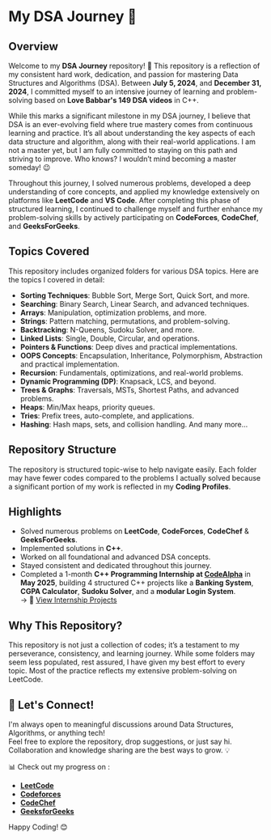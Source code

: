 # My DSA Journey 🚀

## Overview
Welcome to my **DSA Journey** repository! 🎉 This repository is a reflection of my consistent hard work, dedication, and passion for mastering Data Structures and Algorithms (DSA). Between **July 5, 2024**, and **December 31, 2024**, I committed myself to an intensive journey of learning and problem-solving based on **Love Babbar's 149 DSA videos** in C++.

While this marks a significant milestone in my DSA journey, I believe that DSA is an ever-evolving field where true mastery comes from continuous learning and practice. It’s all about understanding the key aspects of each data structure and algorithm, along with their real-world applications. 
I am not a master yet, but I am fully committed to staying on this path and striving to improve. Who knows? I wouldn’t mind becoming a master someday! 😉

Throughout this journey, I solved numerous problems, developed a deep understanding of core concepts, and applied my knowledge extensively on platforms like **LeetCode** and **VS Code**.
After completing this phase of structured learning, I continued to challenge myself and further enhance my problem-solving skills by actively participating on **CodeForces**, **CodeChef**, and **GeeksForGeeks**.

## Topics Covered
This repository includes organized folders for various DSA topics. Here are the topics I covered in detail:

- **Sorting Techniques**: Bubble Sort, Merge Sort, Quick Sort, and more.
- **Searching**: Binary Search, Linear Search, and advanced techniques.
- **Arrays**: Manipulation, optimization problems, and more.
- **Strings**: Pattern matching, permutations, and problem-solving.
- **Backtracking**: N-Queens, Sudoku Solver, and more.
- **Linked Lists**: Single, Double, Circular, and operations.
- **Pointers & Functions**: Deep dives and practical implementations.
- **OOPS Concepts**: Encapsulation, Inheritance, Polymorphism, Abstraction and practical implementation.  
- **Recursion**: Fundamentals, optimizations, and real-world problems.
- **Dynamic Programming (DP)**: Knapsack, LCS, and beyond.
- **Trees & Graphs**: Traversals, MSTs, Shortest Paths, and advanced problems.
- **Heaps**: Min/Max heaps, priority queues.
- **Tries**: Prefix trees, auto-complete, and applications.
- **Hashing**: Hash maps, sets, and collision handling.
And many more...

## Repository Structure
The repository is structured topic-wise to help navigate easily. Each folder may have fewer codes compared to the problems I actually solved because a significant portion of my work is reflected in my **Coding Profiles**.

## Highlights
- Solved numerous problems on **LeetCode**, **CodeForces**, **CodeChef** & **GeeksForGeeks**.
- Implemented solutions in **C++**.
- Worked on all foundational and advanced DSA concepts.
- Stayed consistent and dedicated throughout this journey.
- Completed a 1-month **C++ Programming Internship at [CodeAlpha](https://www.codealpha.tech/)** in **May 2025**, building 4 structured C++ projects like a **Banking System**, **CGPA Calculator**, **Sudoku Solver**, and a **modular Login System**.  
  → 🔗 [View Internship Projects](https://github.com/Manan-Joshi750/codealpha_tasks)

## Why This Repository?
This repository is not just a collection of codes; it’s a testament to my perseverance, consistency, and learning journey. While some folders may seem less populated, rest assured, I have given my best effort to every topic. Most of the practice reflects my extensive problem-solving on LeetCode.

## 🚀 Let's Connect!

I'm always open to meaningful discussions around Data Structures, Algorithms, or anything tech!  
Feel free to explore the repository, drop suggestions, or just say hi. 
Collaboration and knowledge sharing are the best ways to grow. 💡

📊 Check out my progress on :

- [**LeetCode**](https://leetcode.com/u/MJ_LeetSniper027/)
- [**Codeforces**](https://codeforces.com/profile/Manan_Joshi)
- [**CodeChef**](https://www.codechef.com/users/chefmanan_007)
- [**GeeksforGeeks**](https://www.geeksforgeeks.org/user/joshimaq6i8/)

Happy Coding! 😊
